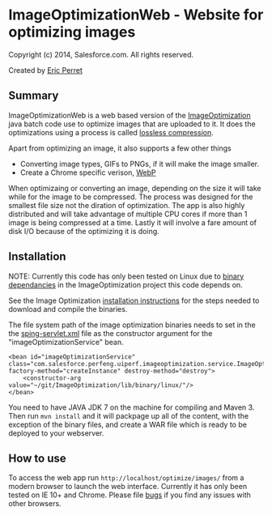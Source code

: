 # ImageOptimizationWeb - Website for optimizing images #

Copyright (c) 2014, Salesforce.com. All rights reserved.

Created by <span itemscope="" itemtype="http://schema.org/Person">
	<a itemprop="url" rel="author" href="https://github.com/eperret"><span itemprop="name">Eric Perret</span></a>
</span>

## Summary ##

ImageOptimizationWeb is a web based version of the [ImageOptimization](https://git.soma.salesforce.com/perfeng/ImageOptimization) java batch code use to optimize images that are uploaded to it. It does the optimizations using a process is called [lossless compression](http://en.wikipedia.org/wiki/Image_compression#Lossy_and_lossless_compression).

Apart from optimizing an image, it also supports a few other things
* Converting image types, GIFs to PNGs, if it will make the image smaller.
* Create a Chrome specific verison, [WebP](https://developers.google.com/speed/webp/?csw=1)

When optimizaing or converting an image, depending on the size it will take while for the image to be compressed. The process was designed for the smallest file size not the diration of optimization. The app is also highly distributed and will take advantage of multiple CPU cores if more than 1 image is being compressed at a time. Lastly it will involve a fare amount of disk I/O because of the optimizing it is doing.

## Installation ##

NOTE: Currently this code has only been tested on Linux due to [binary dependancies](https://git.soma.salesforce.com/perfeng/ImageOptimization/tree/master/lib/binary/linux) in the ImageOptimization project this code depends on.

See the Image Optimization [installation instructions](https://github.com/forcedotcom/ImageOptimization/blob/master/README.md#compilation) for the steps needed to download and compile the binaries.

The file system path of the image optimization binaries needs to set in the the [sping-servlet.xml](https://git.soma.salesforce.com/perfeng/ImageOptimizationWeb/blob/master/WebContent/WEB-INF/spring-servlet.xml) file as the constructor argument for the "imageOptimizationService" bean.

    <bean id="imageOptimizationService" class="com.salesforce.perfeng.uiperf.imageoptimization.service.ImageOptimizationService" factory-method="createInstance" destroy-method="destroy">
        <constructor-arg value="~/git/ImageOptimization/lib/binary/linux/"/>
    </bean>

You need to have JAVA JDK 7 on the machine for compiling and Maven 3. Then run `mvn install` and it will packpage up all of the content, with the exception of the binary files, and create a WAR file which is ready to be deployed to your webserver.

## How to use ##

To access the web app run `http://localhost/optimize/images/` from a modern browser to launch the web interface.  Currently it has only been tested on IE 10+ and Chrome.  Please file [bugs](https://github.com/forcedotcom/ImageOptimizationWeb/issues) if you find any issues with other browsers.

